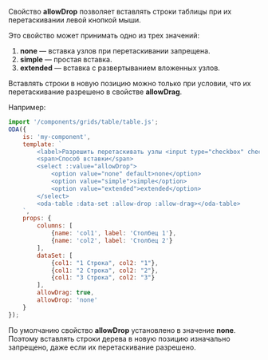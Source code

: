 Свойство **allowDrop** позволяет вставлять строки таблицы при их перетаскивании левой кнопкой мыши.

Это свойство может принимать одно из трех значений:

1. **none** — вставка узлов при перетаскивании запрещена.
1. **simple** — простая вставка.
1. **extended** — вставка с развертыванием вложенных узлов.

Вставлять строки в новую позицию можно только при условии, что их перетаскивание разрешено в свойстве **allowDrag**.

Например:

```javascript _run_line_edit_loadoda_[my-component.js]_h=160_
import '/components/grids/table/table.js';
ODA({
    is: 'my-component',
    template: `
        <label>Разрешить перетаскивать узлы <input type="checkbox" checked ::value="allowDrag" ></label> <br>
        <span>Способ вставки</span>
        <select ::value="allowDrop">
            <option value="none" default>none</option>
            <option value="simple">simple</option>
            <option value="extended">extended</option>
        </select>
        <oda-table :data-set :allow-drop :allow-drag></oda-table>
    `,
    props: {
        columns: [
            {name: 'col1', label: 'Столбец 1'},
            {name: 'col2', label: 'Столбец 2'}
        ],
        dataSet: [
            {col1: "1 Строка", col2: "1"},
            {col1: "2 Строка", col2: "2"},
            {col1: "3 Строка", col2: "3"}
        ],
        allowDrag: true,
        allowDrop: 'none'
    }
});
```

По умолчанию свойство **allowDrop** установлено в значение **none**. Поэтому вставлять строки дерева в новую позицию изначально запрещено, даже если их  перетаскивание разрешено.
